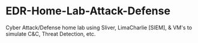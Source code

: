 # EDR-Home-Lab-Attack-Defense
Cyber Attack/Defense home lab using Sliver, LimaCharlie [SIEM], &amp; VM's to simulate C&amp;C, Threat Detection, etc.
